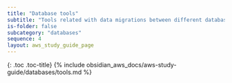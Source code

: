 ```yaml
---
title: "Database tools"
subtitle: "Tools related with data migrations between different databases"
is-folder: false
subcategory: "databases"
sequence: 4
layout: aws_study_guide_page
---
```


{: .toc .toc-title}
{% include obsidian_aws_docs/aws-study-guide/databases/tools.md %}